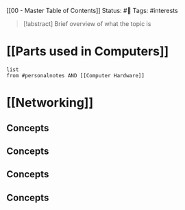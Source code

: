 [[00 - Master Table of Contents]]
Status: #📕 
Tags: #interests 


>[!abstract] Brief overview of what the topic is

# [[Parts used in Computers]]
```dataview
list
from #personalnotes AND [[Computer Hardware]]
```

# [[Networking]]
## Concepts
## Concepts
## Concepts
## Concepts
